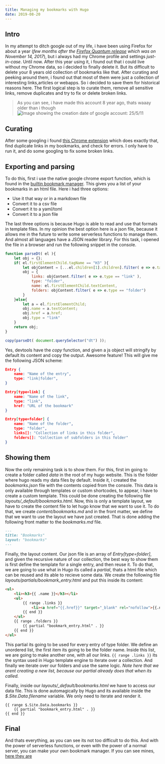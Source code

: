 ```yaml
---
title: Managing my bookmarks with Hugo
date: 2019-08-20
---
```


## Intro
In my attempt to ditch google out of my life, i have been using Firefox for about a year (*few months after the [Firefox Quantum release](https://blog.mozilla.org/blog/2017/11/introducing-firefox-quantum/) which was on November 14, 2017*), but i always had my Chrome profile and settings *just-in-case*. Until now. After this year using it, i found out that i could live without my Chrome data, so i decided to finally delete it. But its difficult to delete your 8 years old collection of bookmarks like that. After curating and peeking around them, i found out that most of them were just a collection of interesting links,articles or webapps. So i decided to save them for historical reasons here. The first logical step is to curate them, remove all sensitive links, remove duplicates and try to fix or delete broken links.

> As you can see, i have made this account 8 year ago, thats waaay older than i though
![Image showing the creation date of google account: 25/5/11](/static/imgs/managing-bookmarks-with-hugo/account_age.png)

## Curating
After some googling i found [this Chrome extension](https://chrome.google.com/webstore/detail/bookmarks-clean-up/oncbjlgldmiagjophlhobkogeladjijl) which does exactly that, find duplicate links in my bookmarks, and check for errors. I only have to run it, and do some googling to fix some broken links.

## Exporting and parsing
To do this, first i use the native google chrome export function, which is found in the [builtin bookmark manager](chrome://bookmarks/). This gives you a list of your bookmarks in an html file. Here i had three options:

* Use it that way or in a markdown file
* Convert it to a csv file
* Convert it to a yaml/toml
* Convert it to a json file

The last three options is because Hugo is able to read and use that formats in template files. In my opinion the best option here is a json file, because it allows me in the future to write some serverless functions to manage them. And almost all languages have a JSON reader library. For this task, i opened the file in a browser and run the following snippet in the console.

```js
function parseDt( el ){
	let obj = {};
	if( el.firstElementChild.tagName == "H3" ){
		let objContent = [...el.children[1].children].filter( e => e.tagName == "DT" ).map( parseDt );
		obj = {
			links: objContent.filter( e => e.type == "link" ),
			type: "folder",
			name: el.firstElementChild.textContent,
			folders: objContent.filter( e => e.type == "folder")
		}
	}else{
		let a = el.firstElementChild;
		obj.name = a.textContent;
		obj.href = a.href;
		obj.type = "link"
	}
	return obj;
}

copy(parseDt( document.querySelector("dt") ));
```

Yes, devtools have the *copy* function, and given a js object will stringify by default its content and copy the output. Awesome feature! This will give me the following JSON scheme:

```json
Entry {
	name: "Name of the entry",
	type: "link|folder",
}

Entry[type=link] {
	name: "Name of the link",
	type: "link",
	href: "URL of the bookmark"
}

Entry[type=folder] {
	name: "Name of the folder",
	type: "folder",
	links[]: "Collection of links in this folder",
	folders[]: "Collection of subfolders in this folder"
}
```

## Showing them
Now the only remaining task is to show them. For this, first im going to create a folder called *data* in the root of my hugo website. This is the folder where hugo reads my data files by default. Inside it, i created the *bookmarks.json* file with the contents copied from the console. This data is only available through templates or custom shortcodes, to appear, i have to create a custom template. This could be done creating the following file *layouts/_default/bookmarks.html*. Now, this is only a template layout, we have to create the content file to let hugo know that we want to use it. To do that, we create *content/bookmarks.md* and in the front matter, we define that we want to use the layout we have just created. That is done adding the following front matter to the *bookmarks.md* file.

```markdown
---
title: "Bookmarks"
layout: "bookmarks"
---
```

Finally, the layout content. Our json file is an array of *Entry[type=folder]*, and given the recursive nature of our collection, the best way to show them is first define the template for a single entry, and then reuse it. To do that, we are going to use what in Hugo its called a *partial*, thats a html file which can be reused and its able to recieve some data. We create the following file *layouts/partials/bookmark_entry.html* and put this inside its content:

```html
<ul>
	<li><h3>{{ .name }}</h3></li>
	<ul>
		{{ range .links }}
			<li><a href="{{.href}}" target="_blank" rel="nofollow">{{.name}}</a></li>
		{{ end }}
	</ul>
	{{ range .folders }}
		{{ partial "bookmark_entry.html" . }}
	{{ end }}
</ul>
```
This partial its going to be used for every entry of type folder. We define an unordered list, the first item its going to be the folder name. Inside this list, we are going to make another one, with all our links. ```{{ range .links }}``` its the syntax used in Hugo template engine to iterate over a collection. And finally we iterate over our folders and use the same logic. *Note here that we arent creating a new list, because our partial already does that when its called.*

Finally, inside our *layouts/_default/bookmarks.html* we have to access our data file. This is done automagically by Hugo and its available inside the *$.Site.Data.filename* variable. We only need to iterate and render it.

```
{{ range $.Site.Data.bookmarks }}
	{{ partial "bookmark_entry.html" . }}
{{ end }}
```

## Final
And thats everything, as you can see its not too difficult to do this. And with the power of serverless functions, or even with the power of a normal server, you can make your own bookmark manager. If you can see mines, [here they are](/bookmarks/)
